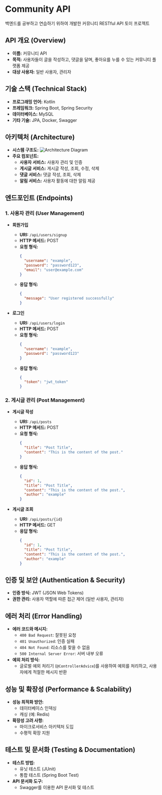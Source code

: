 # Community API

백엔드를 공부하고 연습하기 위하여 개발한 커뮤니티 RESTful API 토이 프로젝트


## API 개요 (Overview)
- **이름:** 커뮤니티 API
- **목적:** 사용자들이 글을 작성하고, 댓글을 달며, 좋아요를 누를 수 있는 커뮤니티 플랫폼 제공
- **대상 사용자:** 일반 사용자, 관리자

## 기술 스택 (Technical Stack)
- **프로그래밍 언어:** Kotlin
- **프레임워크:** Spring Boot, Spring Security
- **데이터베이스:** MySQL
- **기타 기술:** JPA, Docker, Swagger

## 아키텍처 (Architecture)
- **시스템 구조도:**
  ![Architecture Diagram](링크)
- **주요 컴포넌트:**
  - **사용자 서비스:** 사용자 관리 및 인증
  - **게시글 서비스:** 게시글 작성, 조회, 수정, 삭제
  - **댓글 서비스:** 댓글 작성, 조회, 삭제
  - **알림 서비스:** 사용자 활동에 대한 알림 제공

## 엔드포인트 (Endpoints)
### 1. 사용자 관리 (User Management)
- **회원가입**
  - **URI:** `/api/users/signup`
  - **HTTP 메서드:** POST
  - **요청 형식:**
    ```json
    {
      "username": "example",
      "password": "password123",
      "email": "user@example.com"
    }
    ```
  - **응답 형식:**
    ```json
    {
      "message": "User registered successfully"
    }
    ```

- **로그인**
  - **URI:** `/api/users/login`
  - **HTTP 메서드:** POST
  - **요청 형식:**
    ```json
    {
      "username": "example",
      "password": "password123"
    }
    ```
  - **응답 형식:**
    ```json
    {
      "token": "jwt_token"
    }
    ```

### 2. 게시글 관리 (Post Management)
- **게시글 작성**
  - **URI:** `/api/posts`
  - **HTTP 메서드:** POST
  - **요청 형식:**
    ```json
    {
      "title": "Post Title",
      "content": "This is the content of the post."
    }
    ```
  - **응답 형식:**
    ```json
    {
      "id": 1,
      "title": "Post Title",
      "content": "This is the content of the post.",
      "author": "example"
    }
    ```

- **게시글 조회**
  - **URI:** `/api/posts/{id}`
  - **HTTP 메서드:** GET
  - **응답 형식:**
    ```json
    {
      "id": 1,
      "title": "Post Title",
      "content": "This is the content of the post.",
      "author": "example"
    }
    ```

## 인증 및 보안 (Authentication & Security)
- **인증 방식:** JWT (JSON Web Tokens)
- **권한 관리:** 사용자 역할에 따른 접근 제어 (일반 사용자, 관리자)

## 에러 처리 (Error Handling)
- **에러 코드와 메시지:**
  - `400 Bad Request`: 잘못된 요청
  - `401 Unauthorized`: 인증 실패
  - `404 Not Found`: 리소스를 찾을 수 없음
  - `500 Internal Server Error`: 서버 내부 오류
- **예외 처리 방식:**
  - 글로벌 예외 처리기 (`@ControllerAdvice`)를 사용하여 예외를 처리하고, 사용자에게 적절한 메시지 반환

## 성능 및 확장성 (Performance & Scalability)
- **성능 최적화 방안:**
  - 데이터베이스 인덱싱
  - 캐싱 (예: Redis)
- **확장성 고려 사항:**
  - 마이크로서비스 아키텍처 도입
  - 수평적 확장 지원

## 테스트 및 문서화 (Testing & Documentation)
- **테스트 방법:**
  - 유닛 테스트 (JUnit)
  - 통합 테스트 (Spring Boot Test)
- **API 문서화 도구:**
  - Swagger를 이용한 API 문서화 및 테스트
